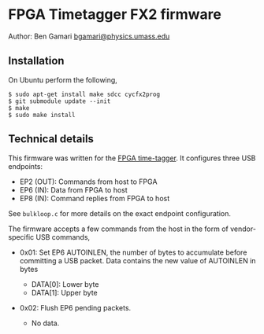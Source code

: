 # FPGA Timetagger FX2 firmware

Author: Ben Gamari <bgamari@physics.umass.edu>

## Installation

On Ubuntu perform the following,

    $ sudo apt-get install make sdcc cycfx2prog
    $ git submodule update --init
    $ make
    $ sudo make install

## Technical details

This firmware was written for the [FPGA
time-tagger](http://github.com/goldner-lab/timetag-fpga). It configures three
USB endpoints:

 * EP2 (OUT): Commands from host to FPGA
 * EP6 (IN):  Data from FPGA to host
 * EP8 (IN):  Command replies from FPGA to host

See `bulkloop.c` for more details on the exact endpoint configuration.

The firmware accepts a few commands from the host in the form of
vendor-specific USB commands,

 * 0x01: Set EP6 AUTOINLEN, the number of bytes to accumulate before committing
   a USB packet. Data contains the new value of AUTOINLEN in bytes
     * DATA[0]: Lower byte
     * DATA[1]: Upper byte

 * 0x02: Flush EP6 pending packets.
     * No data.


